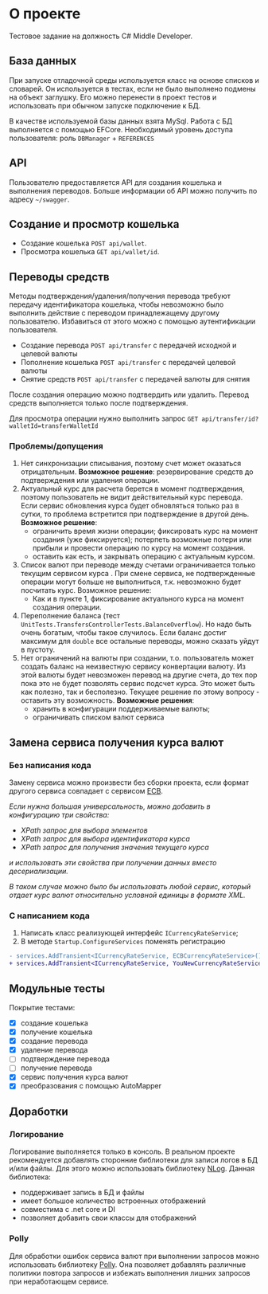 # О проекте

Тестовое задание на должность C# Middle Developer.

## База данных

При запуске отладочной среды используется класс на основе списков и словарей. Он используется в тестах, если не было выполнено подмены на объект заглушку. Его можно перенести в проект тестов и использовать при обычном запуске подключение к БД.

В качестве используемой базы данных взята MySql. Работа с БД выполняется с помощью EFCore. Необходимый уровень доступа пользователя: роль `DBManager` + `REFERENCES`

## API

Пользователю предоставляется API для создания кошелька и выполнения переводов. Больше информации об API можно получить по адресу `~/swagger`.

## Создание и просмотр кошелька

- Создание кошелька `POST api/wallet`.
- Просмотра кошелька `GET api/wallet/id`.

## Переводы средств

Методы подтверждения/удаления/получения перевода требуют передачу идентификатора кошелька, чтобы невозможно было выполнить действие с переводом принадлежащему другому пользователю.
Избавиться от этого можно с помощью аутентификации пользователя.

- Создание перевода `POST api/transfer` с передачей исходной и целевой валюты
- Пополнение кошелька `POST api/transfer` с передачей целевой валюты
- Снятие средств `POST api/transfer` с передачей валюты для снятия

После создания операцию можно подтвердить или удалить. Перевод средств выполняется только после подтверждения.

Для просмотра операции нужно выполнить запрос `GET api/transfer/id?walletId=transferWalletId`

### Проблемы/допущения

1. Нет синхронизации списывания, поэтому счет может оказаться отрицательным. **Возможное решение**: резервирование средств до подтверждения или удаления операции.
1. Актуальный курс для расчета берется в момент подтверждения, поэтому пользователь не видит действительный курс перевода. Если сервис обновления курса будет обновляться только раз в сутки, то проблема встретится при подтверждение в другой день. **Возможное решение**:
   - ограничить время жизни операции; фиксировать курс на момент создания (уже фиксируется); потерпеть возможные потери или прибыли и провести операцию по курсу на момент создания.
   - оставить как есть, и закрывать операцию с актуальным курсом.
1. Список валют при переводе между счетами ограничивается только текущим сервисом курса . При смене сервиса, не подтвержденные операции могут больше не выполниться, т.к. невозможно будет посчитать курс. Возможное решение:
   - Как и в пункте 1, фиксирование актуального курса на момент создания операции.
1. Переполнение баланса (тест `UnitTests.TransfersControllerTests.BalanceOverflow`). Но надо быть очень богатым, чтобы такое случилось. Если баланс достиг максимум для `double` все остальные переводы, можно сказать уйдут в пустоту.
1. Нет ограничений на валюты при создании, т.о. пользователь может создать баланс на неизвестную сервису конвертации валюту. Из этой валюты будет невозможен перевод на другие счета, до тех пор пока это не будет позволять сервис подсчет курса. Это может быть как полезно, так и бесполезно. Текущее решение по этому вопросу - оставить эту возможность. **Возможные решения**:
   - хранить в конфигурации поддерживаемые валюты;
   - ограничивать списком валют сервиса

## Замена сервиса получения курса валют

### Без написания кода

Замену сервиса можно произвести без сборки проекта, если формат другого сервиса совпадает с сервисом [ECB](https://www.ecb.europa.eu/stats/eurofxref/eurofxref-daily.xml). 

*Если нужна большая универсальность, можно добавить в конфигурацию три свойства:*

- *XPath запрос для выбора элементов*
- *XPath запрос для выбора идентификатора курса*
- *XPath запрос для получения значения текущего курса*

*и использовать эти свойства при получении данных вместо десериализации.*

*В таком случае можно было бы использовать любой сервис, который отдает курс валют относительно условной единицы в формате XML.*

### С написанием кода

1. Написать класс реализующей интерфейс `ICurrencyRateService`;
2. В методе `Startup.ConfigureServices` поменять регистрацию 

```diff
- services.AddTransient<ICurrencyRateService, ECBCurrencyRateService>();
+ services.AddTransient<ICurrencyRateService, YouNewCurrencyRateService>();
```

## Модульные тесты

Покрытие тестами:

- [x] создание кошелька
- [x] получение кошелька
- [x] создание перевода
- [x] удаление перевода
- [ ] подтверждение перевода
- [ ] получение перевода
- [x] сервис получения курса валют
- [x] преобразования с помощью AutoMapper

## Доработки

### Логирование

Логирование выполняется только в консоль. В реальном проекте рекомендуется добавлять сторонние библиотеки для записи логов в БД и/или файлы. Для этого можно использовать библиотеку [NLog](https://nlog-project.org/). Данная библиотека:

- поддерживает запись в БД и файлы
- имеет большое количество встроенных отображений
- совместима с .net core и DI
- позволяет добавить свои классы для отображений

### Polly

Для обработки ошибок сервиса валют при выполнении запросов можно использовать библиотеку [Polly](https://github.com/App-vNext/Polly). Она позволяет добавлять различные политики повтора запросов и избежать выполнения лишних запросов при неработающем сервисе.

